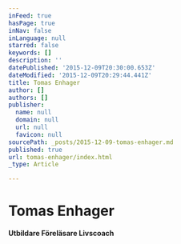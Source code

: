 ```yaml
---
inFeed: true
hasPage: true
inNav: false
inLanguage: null
starred: false
keywords: []
description: ''
datePublished: '2015-12-09T20:30:00.653Z'
dateModified: '2015-12-09T20:29:44.441Z'
title: Tomas Enhager
author: []
authors: []
publisher:
  name: null
  domain: null
  url: null
  favicon: null
sourcePath: _posts/2015-12-09-tomas-enhager.md
published: true
url: tomas-enhager/index.html
_type: Article

---
```

# Tomas Enhager

**Utbildare Föreläsare Livscoach**